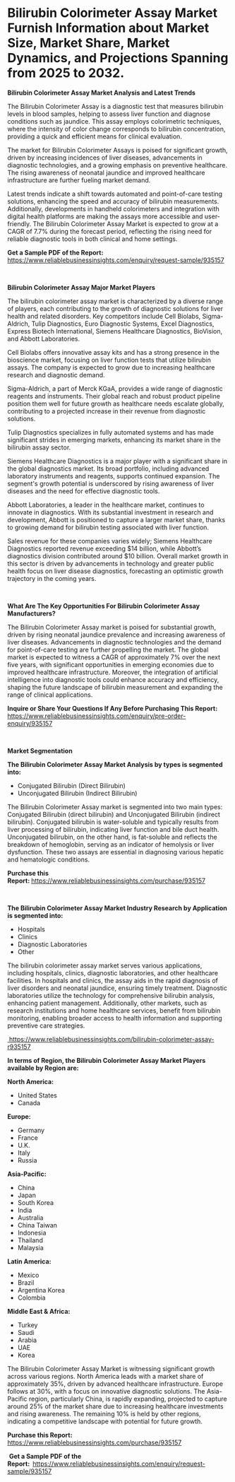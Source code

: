 <p><h1>Bilirubin Colorimeter Assay Market Furnish Information about Market Size, Market Share, Market Dynamics, and Projections Spanning from 2025 to 2032.</h1></p><p><strong>Bilirubin Colorimeter Assay Market Analysis and Latest Trends</strong></p>
<p><p>The Bilirubin Colorimeter Assay is a diagnostic test that measures bilirubin levels in blood samples, helping to assess liver function and diagnose conditions such as jaundice. This assay employs colorimetric techniques, where the intensity of color change corresponds to bilirubin concentration, providing a quick and efficient means for clinical evaluation. </p><p>The market for Bilirubin Colorimeter Assays is poised for significant growth, driven by increasing incidences of liver diseases, advancements in diagnostic technologies, and a growing emphasis on preventive healthcare. The rising awareness of neonatal jaundice and improved healthcare infrastructure are further fueling market demand. </p><p>Latest trends indicate a shift towards automated and point-of-care testing solutions, enhancing the speed and accuracy of bilirubin measurements. Additionally, developments in handheld colorimeters and integration with digital health platforms are making the assays more accessible and user-friendly. The Bilirubin Colorimeter Assay Market is expected to grow at a CAGR of 7.7% during the forecast period, reflecting the rising need for reliable diagnostic tools in both clinical and home settings.</p></p>
<p><strong>Get a Sample PDF of the Report:&nbsp;</strong> <a href="https://www.reliablebusinessinsights.com/enquiry/request-sample/935157?utm_campaign=2892&utm_medium=2&utm_source=Github&utm_content=ia&utm_term=18042025&utm_id=bilirubin-colorimeter-assay">https://www.reliablebusinessinsights.com/enquiry/request-sample/935157</a></p>
<p>&nbsp;</p>
<p><strong>Bilirubin Colorimeter Assay Major Market Players</strong></p>
<p><p>The bilirubin colorimeter assay market is characterized by a diverse range of players, each contributing to the growth of diagnostic solutions for liver health and related disorders. Key competitors include Cell Biolabs, Sigma-Aldrich, Tulip Diagnostics, Euro Diagnostic Systems, Excel Diagnostics, Express Biotech International, Siemens Healthcare Diagnostics, BioVision, and Abbott Laboratories.</p><p>Cell Biolabs offers innovative assay kits and has a strong presence in the bioscience market, focusing on liver function tests that utilize bilirubin assays. The company is expected to grow due to increasing healthcare research and diagnostic demand.</p><p>Sigma-Aldrich, a part of Merck KGaA, provides a wide range of diagnostic reagents and instruments. Their global reach and robust product pipeline position them well for future growth as healthcare needs escalate globally, contributing to a projected increase in their revenue from diagnostic solutions.</p><p>Tulip Diagnostics specializes in fully automated systems and has made significant strides in emerging markets, enhancing its market share in the bilirubin assay sector.</p><p>Siemens Healthcare Diagnostics is a major player with a significant share in the global diagnostics market. Its broad portfolio, including advanced laboratory instruments and reagents, supports continued expansion. The segment's growth potential is underscored by rising awareness of liver diseases and the need for effective diagnostic tools.</p><p>Abbott Laboratories, a leader in the healthcare market, continues to innovate in diagnostics. With its substantial investment in research and development, Abbott is positioned to capture a larger market share, thanks to growing demand for bilirubin testing associated with liver function.</p><p>Sales revenue for these companies varies widely; Siemens Healthcare Diagnostics reported revenue exceeding $14 billion, while Abbott’s diagnostics division contributed around $10 billion. Overall market growth in this sector is driven by advancements in technology and greater public health focus on liver disease diagnostics, forecasting an optimistic growth trajectory in the coming years.</p></p>
<p>&nbsp;</p>
<p><strong>What Are The Key Opportunities For Bilirubin Colorimeter Assay Manufacturers?</strong></p>
<p><p>The Bilirubin Colorimeter Assay market is poised for substantial growth, driven by rising neonatal jaundice prevalence and increasing awareness of liver diseases. Advancements in diagnostic technologies and the demand for point-of-care testing are further propelling the market. The global market is expected to witness a CAGR of approximately 7% over the next five years, with significant opportunities in emerging economies due to improved healthcare infrastructure. Moreover, the integration of artificial intelligence into diagnostic tools could enhance accuracy and efficiency, shaping the future landscape of bilirubin measurement and expanding the range of clinical applications.</p></p>
<p><strong>Inquire or Share Your Questions If Any Before Purchasing This Report:</strong> <a href="https://www.reliablebusinessinsights.com/enquiry/pre-order-enquiry/935157?utm_campaign=2892&utm_medium=2&utm_source=Github&utm_content=ia&utm_term=18042025&utm_id=bilirubin-colorimeter-assay">https://www.reliablebusinessinsights.com/enquiry/pre-order-enquiry/935157</a></p>
<p>&nbsp;</p>
<p><strong>Market Segmentation</strong></p>
<p><strong>The Bilirubin Colorimeter Assay Market Analysis by types is segmented into:</strong></p>
<p><ul><li>Conjugated Bilirubin (Direct Bilirubin)</li><li>Unconjugated Bilirubin (Indirect Bilirubin)</li></ul></p>
<p><p>The Bilirubin Colorimeter Assay market is segmented into two main types: Conjugated Bilirubin (direct bilirubin) and Unconjugated Bilirubin (indirect bilirubin). Conjugated bilirubin is water-soluble and typically results from liver processing of bilirubin, indicating liver function and bile duct health. Unconjugated bilirubin, on the other hand, is fat-soluble and reflects the breakdown of hemoglobin, serving as an indicator of hemolysis or liver dysfunction. These two assays are essential in diagnosing various hepatic and hematologic conditions.</p></p>
<p><strong>Purchase this Report:&nbsp;</strong><a href="https://www.reliablebusinessinsights.com/purchase/935157?utm_campaign=2892&utm_medium=2&utm_source=Github&utm_content=ia&utm_term=18042025&utm_id=bilirubin-colorimeter-assay">https://www.reliablebusinessinsights.com/purchase/935157</a></p>
<p>&nbsp;</p>
<p><strong>The Bilirubin Colorimeter Assay Market Industry Research by Application is segmented into:</strong></p>
<p><ul><li>Hospitals</li><li>Clinics</li><li>Diagnostic Laboratories</li><li>Other</li></ul></p>
<p><p>The bilirubin colorimeter assay market serves various applications, including hospitals, clinics, diagnostic laboratories, and other healthcare facilities. In hospitals and clinics, the assay aids in the rapid diagnosis of liver disorders and neonatal jaundice, ensuring timely treatment. Diagnostic laboratories utilize the technology for comprehensive bilirubin analysis, enhancing patient management. Additionally, other markets, such as research institutions and home healthcare services, benefit from bilirubin monitoring, enabling broader access to health information and supporting preventive care strategies.</p></p>
<p><a href="https://www.reliablebusinessinsights.com/bilirubin-colorimeter-assay-r935157?utm_campaign=2892&utm_medium=2&utm_source=Github&utm_content=ia&utm_term=18042025&utm_id=bilirubin-colorimeter-assay">&nbsp;https://www.reliablebusinessinsights.com/bilirubin-colorimeter-assay-r935157</a></p>
<p><strong>In terms of Region, the Bilirubin Colorimeter Assay Market Players available by Region are:</strong></p>
<p>
    <p> <strong> North America: </strong>
        <ul>
            <li>United States</li>
            <li>Canada</li>
        </ul>
        </p> 
    <p> <strong> Europe: </strong>
        <ul>
            <li>Germany</li>
            <li>France</li>
            <li>U.K.</li>
            <li>Italy</li>
            <li>Russia</li>
        </ul>
        </p> 
    <p> <strong> Asia-Pacific: </strong>
        <ul>
            <li>China</li>
            <li>Japan</li>
            <li>South Korea</li>
            <li>India</li>
            <li>Australia</li>
            <li>China Taiwan</li>
            <li>Indonesia</li>
            <li>Thailand</li>
            <li>Malaysia</li>
        </ul>
        </p> 
    <p> <strong> Latin America: </strong>
        <ul>
            <li>Mexico</li>
            <li>Brazil</li>
            <li>Argentina Korea</li>
            <li>Colombia</li>
        </ul>
        </p> 
    <p> <strong> Middle East & Africa: </strong>
        <ul>
            <li>Turkey</li>
            <li>Saudi</li>
            <li>Arabia</li>
            <li>UAE</li>
            <li>Korea</li>
        </ul>
    </p>
    </p>
<p><p>The Bilirubin Colorimeter Assay Market is witnessing significant growth across various regions. North America leads with a market share of approximately 35%, driven by advanced healthcare infrastructure. Europe follows at 30%, with a focus on innovative diagnostic solutions. The Asia-Pacific region, particularly China, is rapidly expanding, projected to capture around 25% of the market share due to increasing healthcare investments and rising awareness. The remaining 10% is held by other regions, indicating a competitive landscape with potential for future growth.</p></p>
<p><strong>Purchase this Report: </strong><a href="https://www.reliablebusinessinsights.com/purchase/935157?utm_campaign=2892&utm_medium=2&utm_source=Github&utm_content=ia&utm_term=18042025&utm_id=bilirubin-colorimeter-assay">https://www.reliablebusinessinsights.com/purchase/935157</a></p>
<p>&nbsp;<strong>Get a Sample PDF of the Report:&nbsp;&nbsp;</strong><a href="https://www.reliablebusinessinsights.com/enquiry/request-sample/935157?utm_campaign=2892&utm_medium=2&utm_source=Github&utm_content=ia&utm_term=18042025&utm_id=bilirubin-colorimeter-assay">https://www.reliablebusinessinsights.com/enquiry/request-sample/935157</a></p>
<p><strong></strong></p>
<p><p></p><p></p><p></p></p>